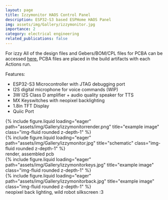 ```yaml
---
layout: page
title: Izzymonitor HAOS Control Panel
description: ESP32-S3 based ESPHome HAOS Panel
img: assets/img/Gallery/izzymonitor.jpg
importance: 2
category: electrical engineering
related_publications: false
---
```

For izzy
All of the design files and Gebers/BOM/CPL files for PCBA can be accessed <a href="https://github.com/eigenlucy/ESPHome-Panel/tree/izzymonitor/">here.</a> PCBA files are placed in the build artifacts with each Actions run.

Features:
<ul>
    <li>ESP32-S3 Microcontroller with JTAG debugging port</li>
    <li>I2S digital microphone for voice commands (WIP)</li>
    <li>3W I2S Class D amplifier + audio quality speaker for TTS</li>
    <li>MX Keyswitches with neopixel backlighting</li>
    <li>1.8in TFT Display</li>
    <li>Quiic Port</li>
</ul>
<div class="row">
    <div class="col-sm mt-2 mt-md-0">
        {% include figure.liquid loading="eager" path="assets/img/Gallery/izzymonitorrender.png" title="example image" class="img-fluid rounded z-depth-1" %}
    </div>
    <div class="col-sm mt-2 mt-md-0">
        {% include figure.liquid loading="eager" path="assets/img/Gallery/izzymonitor.jpg" title="schematic" class="img-fluid rounded z-depth-1" %}
    </div>
</div>
<div class="caption">
    render, assembled pcb
</div>
<div class="row">
    <div class="col-sm mt-2 mt-md-0">
        {% include figure.liquid loading="eager" path="assets/img/Gallery/izzymonitorkeys.jpg" title="example image" class="img-fluid rounded z-depth-1" %}
    </div>
   <div class="col-sm mt-2 mt-md-0">
        {% include figure.liquid loading="eager" path="assets/img/Gallery/izzymonitorback.jpg" title="example image" class="img-fluid rounded z-depth-1" %}
    </div>
</div>
<div class="caption">
    neopixel back lighting, wild robot silkscreen :3
</div>
